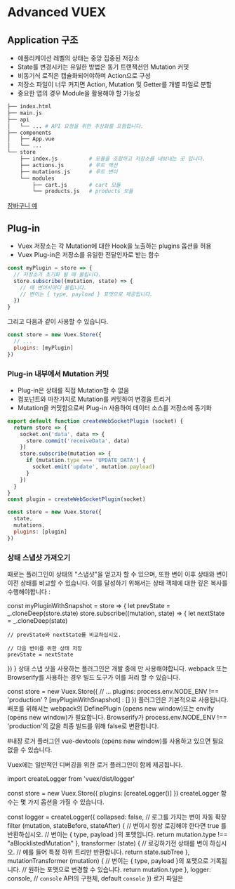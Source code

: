 # Advanced VUEX

## Application 구조

- 애플리케이션 레벨의 상태는 중앙 집중된 저장소
- State를 변경시키는 유일한 방법은 동기 트랜잭션인 Mutation 커밋
- 비동기식 로직은 캡슐화되어야하며 Action으로 구성
- 저장소 파일이 너무 커지면 Action, Mutation 및 Getter를 개별 파일로 분할
- 중요한 앱의 경우 Module을 활용해야 할 가능성

```bash
├── index.html
├── main.js
├── api
│   └── ... # API 요청을 위한 추상화를 포함합니다.
├── components
│   ├── App.vue
│   └── ...
└── store
    ├── index.js          # 모듈을 조합하고 저장소를 내보내는 곳 입니다.
    ├── actions.js        # 루트 액션
    ├── mutations.js      # 루트 변이
    └── modules
        ├── cart.js       # cart 모듈
        └── products.js   # products 모듈
```

[장바구니 예](https://github.com/vuejs/vuex/tree/dev/examples/shopping-cart)

## Plug-in

- Vuex 저장소는 각 Mutation에 대한 Hook을 노출하는 plugins 옵션을 허용
- Vuex Plug-in은 저장소를 유일한 전달인자로 받는 함수

```js
const myPlugin = store => {
  // 저장소가 초기화 될 때 불립니다.
  store.subscribe((mutation, state) => {
    // 매 변이시마다 불립니다.
    // 변이는 { type, payload } 포맷으로 제공됩니다.
  })
}
```

그리고 다음과 같이 사용할 수 있습니다.

```js
const store = new Vuex.Store({
  // ...
  plugins: [myPlugin]
})
```

### Plug-in 내부에서 Mutation 커밋

- Plug-in은 상태를 직접 Mutation할 수 없음
- 컴포넌트와 마찬가지로 Mutation를 커밋하여 변경을 트리거
- Mutation을 커밋함으로써 Plug-in 사용하여 데이터 소스를 저장소에 동기화

```js
export default function createWebSocketPlugin (socket) {
  return store => {
    socket.on('data', data => {
      store.commit('receiveData', data)
    })
    store.subscribe(mutation => {
      if (mutation.type === 'UPDATE_DATA') {
        socket.emit('update', mutation.payload)
      }
    })
  }
}
const plugin = createWebSocketPlugin(socket)

const store = new Vuex.Store({
  state,
  mutations,
  plugins: [plugin]
})
```

### 상태 스냅샷 가져오기

때로는 플러그인이 상태의 "스냅샷"을 얻고자 할 수 있으며, 또한 변이 이후 상태와 변이 이전 상태를 비교할 수 있습니다. 이를 달성하기 위해서는 상태 객체에 대한 깊은 복사를 수행해야합니다 :

const myPluginWithSnapshot = store => {
  let prevState = _.cloneDeep(store.state)
  store.subscribe((mutation, state) => {
    let nextState = _.cloneDeep(state)

    // prevState와 nextState를 비교하십시오.

    // 다음 변이를 위한 상태 저장
    prevState = nextState
  })
}
상태 스냅 샷을 사용하는 플러그인은 개발 중에 만 사용해야합니다. webpack 또는 Browserify를 사용하는 경우 빌드 도구가 이를 처리 할 수 있습니다.

const store = new Vuex.Store({
  // ...
  plugins: process.env.NODE_ENV !== 'production'
    ? [myPluginWithSnapshot]
    : []
})
플러그인은 기본적으로 사용됩니다. 배포를 위해서는 webpack의 DefinePlugin (opens new window)또는 envify (opens new window)가 필요합니다. Browserify가 process.env.NODE_ENV !== 'production'의 값을 최종 빌드를 위해 false로 변환합니다.

#내장 로거 플러그인
vue-devtools (opens new window)를 사용하고 있으면 필요 없을 수 있습니다.

Vuex에는 일반적인 디버깅을 위한 로거 플러그인이 함께 제공됩니다.

import createLogger from 'vuex/dist/logger'

const store = new Vuex.Store({
  plugins: [createLogger()]
})
createLogger 함수는 몇 가지 옵션을 가질 수 있습니다.

const logger = createLogger({
  collapsed: false, // 로그를 가지는 변이 자동 확장
  filter (mutation, stateBefore, stateAfter) {
    // 변이시 항상 로깅해야 한다면 true 를 반환하십시오.
    // 변이는 { type, payload }의 포맷입니다.
    return mutation.type !== "aBlocklistedMutation"
  },
  transformer (state) {
    // 로깅하기전 상태를 변이 하십시오.
    // 예를 들어 특정 하위 트리만 반환합니다.
    return state.subTree
  },
  mutationTransformer (mutation) {
    // 변이는 { type, payload }의 포맷으로 기록됩니다.
    // 원하는 포맷으로 변경할 수 있습니다.
    return mutation.type
  },
  logger: console, // `console` API의 구현체, default `console`
})
로거 파일은<script>태그를 통해 직접 포함될 수 있으며 createVuexLogger 함수를 전역적으로 노출합니다.

로거 플러그인은 상태 스냅샷을 사용하므로 개발용으로만 사용하십시오.

## Strict 모드

strict 모드를 사용하기 위해, strict: true를 Vuex 저장소를 만들 때 추가하면 됩니다.

const store = new Vuex.Store({
  // ...
  strict: true
})
엄격 모드에서는 Vuex 상태가 변이 핸들러 외부에서 변이 될 때 마다 오류가 발생합니다. 이렇게하면 디버깅 도구로 모든 상태 변이를 명시적으로 추적 할 수 있습니다.

#개발 vs. 배포
배포시 strict 모드를 켜지 마십시오! Strict 모드는 부적절한 변이를 감지하기 위해 상태 트리를 자세히 관찰합니다. 성능 이슈를 피하기 위해 배포 환경에서 이를 해제 하십시오.

플러그인과 마찬가지로 빌드 도구가 다음을 처리하도록 할 수 있습니다.

const store = new Vuex.Store({
  // ...
  strict: process.env.NODE_ENV !== 'production'
})

## Form Handling

strict 모드로 Vuex를 사용하는 경우 Vuex에 포함된 부분에 v-model을 사용하는 것은 약간 까다로울 수 있습니다.

<input v-model="obj.message">
obj가 저장소에서 객체를 반환하는 계산된 속성이라면, 여기에있는 v-model은 사용자가 입력 할 때 obj.message를 직접 변경하려고 합니다. strict 모드에서는 Vuex 변이 처리기 내부에서 변이가 수행되지 않으므로 오류가 발생합니다.

그것을 다루는 "Vuex 방식"은 <input>의 값을 바인딩하고 input 또는 change 이벤트에 대한 액션을 호출하는 것 입니다.

<input :value="message" @input="updateMessage">
// ...
computed: {
  ...mapState({
    message: state => state.obj.message
  })
},
methods: {
  updateMessage (e) {
    this.$store.commit('updateMessage', e.target.value)
  }
}
변이에 대한 핸들러 입니다.

// ...
mutations: {
  updateMessage (state, message) {
    state.obj.message = message
  }
}
#양방향 계산된 속성
틀림없이, 위의 내용은 v-model + 지역 상태보다 좀더 장황 해졌고, v-model의 유용한 기능 중 일부를 잃어 버렸습니다. 다른 방법은 setter를 사용하여 양방향 계산된 속성을 사용하는 것입니다.

<input v-model="message">
// ...
computed: {
  message: {
    get () {
      return this.$store.state.obj.message
    },
    set (value) {
      this.$store.commit('updateMessage', value)
    }
  }
}


## 테스팅

Vuex에서 단위 테스트를 하고자 하는 주요 부분은 변이와 액션입니다.

#변이 테스팅
변이는 테스트하기 매우 간단합니다. 왜냐하면 변이는 전달인자에 완전히 의존하는 함수이기 때문입니다. 한 가지 트릭은 ES2015 모듈을 사용하고 store.js 파일에 변이를 넣는다면 기본 내보내기와 함께 변이를 명명된 내보내기로 내보낼 수 있다는 것입니다.

const state = { ... }

// 변이를 이름을 가지는 내보내기를 이용하여 내보냅니다.
export const mutations = { ... }

export default new Vuex.Store({
  state,
  mutations
})
Mocha + Chai를 사용하여 변이를 테스팅 하는 예(원하는 프레임워크/assertion 라이브러리를 사용할 수 있습니다.)

// mutations.js
export const mutations = {
  increment: state => state.count++
}
// mutations.spec.js
import { expect } from 'chai'
import { mutations } from './store'

// 변이 가져오기
const { increment } = mutations

describe('mutations', () => {
  it('INCREMENT', () => {
    // mock 상태
    const state = { count: 0 }
    // 변이 적용
    increment(state)
    // 결과 확인
    expect(state.count).to.equal(1)
  })
})
#액션 테스팅
액션은 외부 API를 호출 할 수 있기 때문에 좀 더 까다로울 수 있습니다. 액션을 테스트 할 때 우리는 일반적으로 조작을 어느 정도 해야합니다. 예를 들어 API 호출을 서비스로 추상화하고 테스트 내에서 해당 서비스를 조작 할 수 있습니다. 의존성을 쉽게 모방하기 위해 webpack과 inject-loader (opens new window)를 사용하여 테스트 파일을 묶을 수 있습니다.

비동기 액션 테스트 예제:

// actions.js
import shop from '../api/shop'

export const getAllProducts = ({ commit }) => {
  commit('REQUEST_PRODUCTS')
  shop.getProducts(products => {
    commit('RECEIVE_PRODUCTS', products)
  })
}
// actions.spec.js

// 인라인 로더에는 require 구문을 사용하십시오.
// inject-loader를 사용하면 조작된 의존성을
// 주입 할 수있는 모듈 팩토리가 반환됩니다.
import { expect } from 'chai'
const actionsInjector = require('inject-loader!./actions')

// 조작된 모의 응답과 함께 모듈 생성
const actions = actionsInjector({
  '../api/shop': {
    getProducts (cb) {
      setTimeout(() => {
        cb([ /* 모의 응답 */ ])
      }, 100)
    }
  }
})

// 예상되는 변이와 함께 테스팅 액션을 도와주는 헬퍼
const testAction = (action, payload, state, expectedMutations, done) => {
  let count = 0

  // 모의 커밋
  const commit = (type, payload) => {
    const mutation = expectedMutations[count]

    try {
      expect(type).to.equal(mutation.type)
      expect(payload).to.deep.equal(mutation.payload)
    } catch (error) {
      done(error)
    }

    count++
    if (count >= expectedMutations.length) {
      done()
    }
  }

  // 모의 저장소와 전달인자로 액션을 부릅니다.
  action({ commit, state }, payload)

  // 디스패치된 변이가 없는지 확인
  if (expectedMutations.length === 0) {
    expect(count).to.equal(0)
    done()
  }
}

describe('actions', () => {
  it('getAllProducts', done => {
    testAction(actions.getAllProducts, null, {}, [
      { type: 'REQUEST_PRODUCTS' },
      { type: 'RECEIVE_PRODUCTS', payload: { /* 모의 응답 */ } }
    ], done)
  })
})
사용하는 테스팅 환경에서 스파이를 사용할 수 있다면 (예를 들어 Sinon.JS (opens new window)같은) testAction 헬퍼 대신에 스파이를 사용할 수 있습니다.

describe('actions', () => {
  it('getAllProducts', () => {
    const commit = sinon.spy()
    const state = {}

    actions.getAllProducts({ commit, state })

    expect(commit.args).to.deep.equal([
      ['REQUEST_PRODUCTS'],
      ['RECEIVE_PRODUCTS', { /* 모의 응답 */ }]
    ])
  })
})
#Getters 테스팅
Getter에 복잡한 연산이 있는 경우 테스트하는 것이 좋습니다. Getter는 변이와 같은 이유로 테스트하는 것이 매우 간단합니다.

getter 테스팅 예제:

// getters.js
export const getters = {
  filteredProducts (state, { filterCategory }) {
    return state.products.filter(product => {
      return product.category === filterCategory
    })
  }
}
// getters.spec.js
import { expect } from 'chai'
import { getters } from './getters'

describe('getters', () => {
  it('filteredProducts', () => {
    // mock state
    const state = {
      products: [
        { id: 1, title: 'Apple', category: 'fruit' },
        { id: 2, title: 'Orange', category: 'fruit' },
        { id: 3, title: 'Carrot', category: 'vegetable' }
      ]
    }
    // 모의 getter
    const filterCategory = 'fruit'

    // getter로 부터 결과를 받습니다
    const result = getters.filteredProducts(state, { filterCategory })

    // 결과 테스트
    expect(result).to.deep.equal([
      { id: 1, title: 'Apple', category: 'fruit' },
      { id: 2, title: 'Orange', category: 'fruit' }
    ])
  })
})
#테스트 실행
변이와 액션이 제대로 작성되면 적절한 모의 조작을 한 후 브라우저 API에 직접적인 의존성이 없어야합니다. 따라서 webpack을 사용하여 테스트를 번들로 묶어 Node를 이용해 직접 실행할 수 있습니다. 또는, mocha-loader 나 Karma + karma-webpack을 사용하여 실제 브라우저에서 테스트를 실행할 수 있습니다.

#Node를 이용한 실행
다음과 같이 webpack 설정을 하십시오 (.babelrc (opens new window)도 함께 필요 합니다.)

// webpack.config.js
module.exports = {
  entry: './test.js',
  output: {
    path: __dirname,
    filename: 'test-bundle.js'
  },
  module: {
    loaders: [
      {
        test: /\.js$/,
        loader: 'babel-loader',
        exclude: /node_modules/
      }
    ]
  }
}
이제,

webpack
mocha test-bundle.js
#브라우저에서 테스팅
mocha-loader를 설치하세요.
webpack 설정에서 entry를 'mocha!babel!./test.js'로 변경하세요.
설정을 이용하여 webpack-dev-server를 실행하세요.
localhost:8080/webpack-dev-server/test-bundle로 가세요.
#브라우저와 Karma + karma-webpack을 이용한 테스팅
vue-loader 문서 (opens new window)를 확인하세요.

## Hot Reloading

Vuex는 webpack의 핫 모듈 변경 API (opens new window)를 사용하여 개발 중에 핫 리로드 변이, 모듈, 액션 및 getter를 지원합니다. browserify-hmr (opens new window)플러그인으로 Browserify에서 사용할 수도 있습니다.

변이와 모듈의 경우, store.hotUpdate() API 메소드를 사용할 필요가 있습니다.

// store.js
import Vue from 'vue'
import Vuex from 'vuex'
import mutations from './mutations'
import moduleA from './modules/a'

Vue.use(Vuex)

const state = { ... }

const store = new Vuex.Store({
  state,
  mutations,
  modules: {
    a: moduleA
  }
})

if (module.hot) {
  // 액션과 변이를 핫 모듈로 받아 들인다.
  module.hot.accept(['./mutations', './modules/a'], () => {
    // 업데이트 된 모듈은 babel 6 모듈 출력으로 인해
    // .default를 여기에 추가해야합니다.
    const newMutations = require('./mutations').default
    const newModuleA = require('./modules/a').default
    // 새로운 액션과 변이로 바꿉니다.
    store.hotUpdate({
      mutations: newMutations,
      modules: {
        a: newModuleA
      }
    })
  })
}

[counter-hot 예제 (opens new window)](https://github.com/vuejs/vuex/tree/dev/examples/counter-hot)로 Hot Reloading 확인